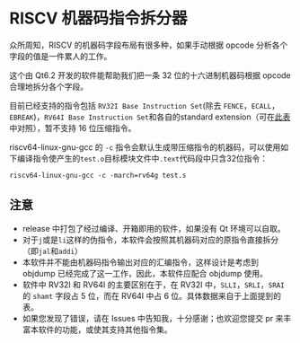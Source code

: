 # RISCV 机器码指令拆分器

众所周知，RISCV 的机器码字段布局有很多种，如果手动根据 opcode 分析各个字段的值是一件累人的工作。

这个由 Qt6.2 开发的软件能帮助我们把一条 32 位的十六进制机器码根据 opcode 合理地拆分各个字段。

目前已经支持的指令包括 `RV32I Base Instruction Set`(除去 `FENCE`，`ECALL`，`EBREAK`)，`RV64I Base Instruction Set`和各自的standard extension（可在<a href="https://five-embeddev.com/riscv-isa-manual/latest/instr-table.html">此表</a>中对照），暂不支持 16 位压缩指令。

riscv64-linux-gnu-gcc 的 `-c` 指令会默认生成带压缩指令的机器码，可以使用如下编译指令使产生的`test.o`目标模块文件中`.text`代码段中只含32位指令：

```
riscv64-linux-gnu-gcc -c -march=rv64g test.s
```

## 注意

+ release 中打包了经过编译、开箱即用的软件，如果没有 Qt 环境可以自取。
+ 对于`j`或是`li`这样的伪指令，本软件会按照其机器码对应的原指令直接拆分（即`jal`和`addi`）
+ 本软件并不能由机器码指令输出对应的汇编指令，这样设计是考虑到 objdump 已经完成了这一工作，因此，本软件应配合 objdump 使用。
+ 软件中 RV32I 和 RV64I 的主要区别在于，在 RV32I 中，`SLLI`，`SRLI`，`SRAI` 的 `shamt` 字段占 5 位，而在 RV64I 中占 6 位。具体数据来自于上面提到的表。
+ 如果您发现了错误，请在 Issues 中告知我，十分感谢；也欢迎您提交 pr 来丰富本软件的功能，或使其支持其他指令集。
